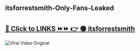 
 ## itsforrestsmith-Only-Fans-Leaked

# <h2><a href="https://clipsfans.com/itsforrestsmith&ref=git">🔗 Click to LINKS ⏩⏩ 👉 🟢 itsforrestsmith </a></h2>

<a href="https://clipsfans.com/itsforrestsmith&ref=git" rel="nofollow" data-target="animated-image.originalLink"><img src="https://i.ibb.co.com/xMMVF88/686577567.gif" alt="Viral Video Original" style="max-width: 100%; display: inline-block;" data-target="animated-image.originalImage"></a>
